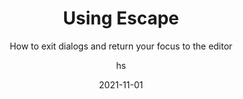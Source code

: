---
date: 2021-11-01
title: Using Escape
technologies: []
topics: [interface,tricks]
author: hs
subtitle: How to exit dialogs and return your focus to the editor 
thumbnail: ./thumbnail.png 
cardThumbnail: ./card.png 
shortVideo:
  poster: ./tip.png 
  url: https://youtu.be/hHDsG-sdb3U
leadin: | 
  Pressing **Escape** will dismiss the current dialog if there's one open and return your focus to the editor. If you open a tool window such as the Project Window and then press **Escape**, IntelliJ IDEA will return the focus to your editor but leave the Project Tool window open. 

---